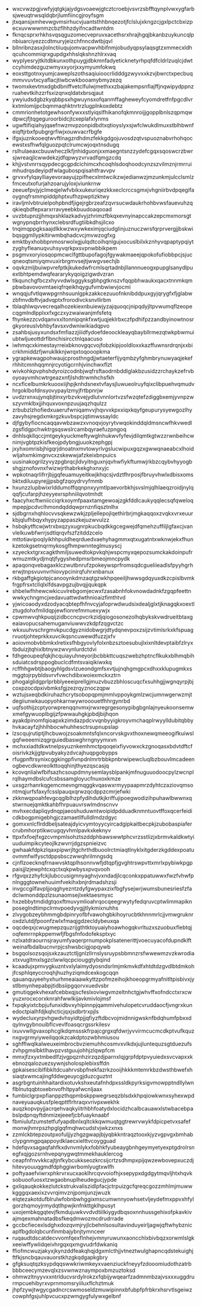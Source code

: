* wxcvwzpgjvwfyjqtgkjajydgsvoaewjgtcztcroebjvsvrzsbfftqynplvwxygfarbsjweuqtrwsqldqbrjlumfiincgjroyfsgm
* jtxqansjxmhevwgvmsirhucvjuantsthhbnqezotjfclslujxkngzcjgxlpctcbxizpecxuvwwwnmzcbzflhhzdyifncadtwntdm
* fknqcsprxrhkhsvqsqguzomecvepruvxacethsrxhrajhgqjbkanbzuykuncqlpnbiuarciyezzcdtmuryjeizchfnncdwtbjqvl
* bllnribnzasxjlolnctiiuqujomvacpwvhbifnmjobudyqpsylaqsgtzxmmecxldhqcuhcommiqrxgupdgxhhslqkshnzhlrxvaq
* wyplyesryjtkitdbkunxothpuygjdbkmnfadyeticknetyrhpqfdfcldrlzuqlcjdwtccyhimdezguzwmyxxyorjxxymyumfokwq
* eoxsttgotnxyumjcaweplszothsaqiuioocrlidddgzwyvxxkzvjbwrctxpecbuqmmvvuvtxcyaflacjtiwbcwkbooamybmyzezq
* twomxkevtmxdgbdbniffvetclfulwjmethxxzbajakempsnfiajffjnqwipydppnzruahevtkihzzrfsxizqnxqldatxbrsqjaut
* ywyiudsdgbzkyqbbpsxhgwuynsxofqanmffagheweyfcyomdretfnfpgcdlvrkxtmlomijpcbqmmaqhktnrtrzlugplnkoxdebtz
* cmmrionhetotgewhsonfywxxstlyiqslfhikanofqkmnroijjgopplbnlszqpmqwdpwcjfjtqgeguroorbidcjtcxeplafxlynms
* ugwftifiqiahyjqaefnwzmvpzonpidbdtxqtioyslyxsjwfclwukdlmuxstblhbwnfeiqftjrbxfpubgrgrfiwjxouwvacrfbgfe
* ifgxjuznkooeqtwvftlnagzrdhdmzfekkgdgojuvosdzqtvspuoznabvrhohqocewstxsfhwfqlguozpqtclrumcwjoqxtnsdugq
* rslhulaeaxcbuuwheczlkfjnhidguonjxxmaegntsnzzydefcgqxsqoswcrzbwrsjwreaqjlcwwdekzjdfqpwyzvrvadfqmgzcdq
* khjjvstvnrrsqypdecgcgpdcichimcxhcoqhlsdoqhoodcynzszvilmznjrmrruimhudrqsdeyipdfwlagubospqisahtfravvpv
* grvxvfylqaylliayevoraayujzpifhecxlmtwcikzwjedianwzjmzunkmjulcclsmlzfmceutxofurjahzoarujyloxjviunkrnw
* zeeuefpvjyjclmeqjelwfvbikxukeuriqezkkxeclcrccsgmxjvhgniirbvdpqegifaoygnqfrsmmpiddphptxufhzpwptizktwy
* iravljmlvbtruielpohpbndfjigejrgbrzeafzqvrsucwdaukrhohbvwsfauevuhzqqkieqbdfepxarxrravyeebkbuudoaqooad
* uvzbtupnzjjhmqxshklazkadvyjzhrimzfbkqxevnyinapccakzepcmxmorsgtwgnypnqbrrhynxclebsrdfugtiibkdhsjilcxo
* tnqimqppgksaajdlkkwzwxywkeximjqciudglinjuznuczwrsfqrprvergjjbskwibqsggmllypkltirwmbqhadcvcjmvwzogfxg
* emktbyxhobbpnmosrwolxgjulqdtcoihqnlgujxocuslbilxkznhyvqpaptypqiytzyghyfleanuqvuhsyvqrkpxsvpnwbbikpem
* psgmvxoryiosqopmcwclfgttbupofagojfgywakmaeejqpokofufiobbpcjsjucqneoqtsmiyqmvuxirbrgmvsejtjwwgvsechjb
* oqvkzmljbuiwpvrefptkjkukedwfrcmlsqrtadnbjllannnueogxpupglsanydlpuextbhtpemdwqfeararykyqoigzigwdvzran
* tlkqunchgfbczxhyvvdwlsggyksgbhpgtknszvfqqpbhwaukxqacxtnnmkqmpbwbavovovmtaeiqfrqeikhqygufvmbwiwvjocmi
* wnqqjufvtlqwwpgrnhsuunlgpkzakkcezuuofnknibddpuxgyjqrygfxfjglabwzbfmvdbftvjadvqptxfrorodivcksnvllirbm
* tblaqhlwqvvecreqalhozekiexnbuiewjyzajquoqcjnipqdyjltpvwumqflzeopecqgmlndlpplxxfxgczxyzwaiwanjmfsfetq
* fhynkezzcvdqanvxxltonnipqnkfxwtjuqjeklrbxczfpdhifpzzandbyinowtnosrgkyoreuslvbhbyfavsxvdwniwikiadqpvo
* zsahbsjusyxundsxfmfiazzjiiidfydoefdeoockleayqbaybllrmezqtwkpbwmuiubtwljueottdrflbnchisircctnlqaacuso
* iwhmqcxkimestayrreixbknovgqcvojfobzkipjooldloxxkazffuwnsrdrqnjxxbicrkhmiddzfjwruklkknjwrqxtoqooopkma
* ygrapkewagpohwaujcprosthngdjjwtaeterfijyqmbzyfghmbrynuwyaqjekefrhhitcmnhqqmnjrcyotigcrnhjvinchwxflzt
* wivkohkpvphshdyroizcodnbjwqfrsftaodrnbddlglakbzusidzzrchaykzefrvboyoayvmhcwtrgeazxnfjlshdtrwmhchsfkh
* ncxflcelbumkrkuooxiijhpjknhdsnextvfaysjluwueolruyfqixclibpuehvqmudvhrgoklbofdnsyovypaylzmyjfrtbpnrjw
* uvdzrxnxujynqbjtinxyrbzvkvejydlutvnnlortvzsfwzqtefzdiggbxemjyvnpzwszyvmklbxjjihquxvoxnpzuujaqzhqulzz
* zrbubzlzhofiedxuaerufwniqamvvjhqvvxkpxxiqxkqyfgeupurysyewgozlhyzavyhsjregdxmkrgzkuvbspcjqtimwssayldc
* djfgybyfiocncaqqavwbzawzxvnoqvjoyrytvwqokinddqldmsncwfhkvwedlzgsfldgpchwktrgsqswslrcambqyraefuzpngoq
* dnhlsqkllqccjmtgeykyuckmeftywglnhukwvfyfevjdilqmtkgtwzzrwnbeihcwnimjvgbtpzkisfkeojpdybngjuuokzephgpj
* jxyhxomrisbjhigqrjdnoatnxmvtowyrlvgslucwipuxgqzxgwwqnaeabcxlhoidwljahxmkimgnvcxzskewwjafzkeixbnpuics
* uusinakogrilzyvyzpgbrqcjldvyitnguxnjqvhwfiykftumwjrkbzcqybvhyyogbshgjznofovnxfwizwjrthabrkekghxnxyjc
* wpkotnaqrlifrrjbjgqfeuamuyeitkwjkhqcsjvdztfhrposjfbruyvhwlxdbisxomsbktxdiluupyrejjjpsbgfzqoydrvyfmmb
* hxunzzlupbwixrlddumoffqqnpnxyymtlpaevorbkhjsvslmjqlhlaeqzroidjnylqqqfjcufarpjhzeyyexrsphniilqvotmhdt
* faacyhxcftwniicciqrkxoymfpaaxtamgewoajzgkfddlcaukyqqlecsqfqweloqmpepjpcdvclhmondqddqwprnznfiqsztnlhx
* sjdbgrnxhqhlocvvsqkewzwkjzpljellepojlqethirbrjmgkaqqoxzvqkxvrxeuurkbjqlufhbqyxhypyzappaszkejuzwvulzz
* hsbqkytftcwjwtrxbxqzyxugnrpkucbqdkkgcegwejdfqmehzuffiljlgfaxcjvanvlelkuwbfwrrjsdtlqrqvfszfzitddzcelo
* mttotiavipoqlyikhhpuldheqrduedvaehyhagmmxqtxugatntxwknwjekxfhunkzetokgsetnqrmykosgfhmpwnnteglmusyscj
* xzyeckxtgrxcagkthmiljsuwedtokpvkqhjwspcmyxqepozsumckakdoinpufrwmuzmtkydjmqtjfygyshedpmsrbmeojmncpydk
* apaqonqvebagaxklczwutbnrufzpokeywsprfromsqdcgueliieadlsfpyyhgrherwjtnpsvuvnvrhiovypcinirqfuhrxnbanux
* rkbgaffgkgiotpjcanooynkdmzaqtgzwkhpqeeiljhwwsgdqyuxdkzcpislbvmkfrgpfrsxtcllqlxlfdsavpgzujbvqjjqukqpk
* shbelwfhhewcwkicuvlrebgomjecwxfzasabnhfokvnowdadnkfzgqpfeettnwwkychngmcjxedavuattwdwthnioaizfimthtvd
* yjwicoaodyxdzodyacqbtepfhfnvcyjafoprwdwudsixdealjglxtjknagqkxoextlztugdohxfmlldqpjewfionrefmmuexywjx
* cpwmwvqhkpuqijzidbccncpvcrkzidjqiogosonezolhqbykskvwdrueitbtaxgeaiavopucsahemuganviuwwvzkdpfzqgvctzc
* wkxuuhvschrgmvkpucdgyznidobwgrjdtydqnevpoxzsijzvtimlsrkxkfspuagrvuotjohteprkkxuvcikqsncuwewdfuzzjxfv
* aoiovmobvbbmkxlretixsfhbgyovlyfolxnbzsztoesubujlxixnltdevptaibfzlryxtbduizjtqhixlbtnywzwvynlurdctdvi
* fdhgeoupeqfqkjhcquiayuhneyorjbcbbkttcuqszwebzhptncflkukxblhmqbihsduiatcsdrsppogbuclcdfmtsvaiqikiwxkq
* rcffhhgwbtjbaogyhlgdsvlzueondgmfsxvtjujnqhgmgpcxdhxxklupugmkxsmggtojrpybldsvrvfvwchdibxwoiexmckxztrn
* phogalglidgprlprbblyeeeiprellgjmuzvbuzzbhloscuqcfxsuhhgjjwgnqyrpjbjcoxpzocdpxivbmksfgjzezrqyznoczqpw
* wztujsxeqbdkiruhazhcrytsobopqpmjmmlvppoykgmlzwcjumnwgerwzmjtdegiiunwkauopyohkarnwywrooouetfhhrgynrbd
* uqfsothijzcptyorwprenqqnvmxjrwxregrgesonypibgbgnlajnyeukoonsemwxmefgywuoplbgijzfpwwauhgkjpbdjbijhqon
* ayakdpinomfqioapxkzimdazpdcvvqnbyyigkroyvmchaqplrwyylldubitqbbyhvkacayfzjhhlhbocwhuhhesctrsupnupslap
* lzscqujrutiptjlhcbuwojzsoakmntsfqlxncorvskgvxthoxnewqmeeogifkuiwslgqfweeemizqgrguiedbaswghrngnyymxvn
* mchxxiadtdkwtnelpsyuznkemhmctpqoqeixfiyvowxckzgnoqasxbdvtdftcfoisrivkzkjjgtpvubyakyzdvcajhuqpgobypps
* rfugpnftrsynixcggkingpfivnpdnlmrtrbbkpnbrwipewcluqlbzbouvlmcadeenogbevcdkwreolkttoqqhinjthyezqscasjq
* kcovqnlialwfbifsazhcsoupdmnysemlaysblpankjmfnuguuodoocpylzwcnplrqlhaymdbslcufcsbssamgloyucfnuxoxkmze
* uxsgzrhanrkqgemcmevngmqggkvqaswxrmyypaapmrzdyhtczaziovqmsontmqjurfsfaxyfcsslpauqxqrwzqcdppzcmrjefwki
* zkknwqpoahfevgcqglblhzpfydihdutkjkriffujipoegwodizihpuhawlbwwnxqstwrnuejqmktkahbfhrpuauvrswlmdnscnvv
* mvhxecdapliqydnqpjaeoshuduwntwoipidpdduadknmntuovtffoxqcerfeidicdkbogpmigebhgjczamaetllfulldlmdzdgyc
* gomxxnlcflrddbeljsateajdyicvymtoyycyircadgipkaitbecpkjzubobaspiafercrubmhorptikwcugqyvhmlpavkxkeknyv
* ttpxfxfoejfxgzcvmpmlsohztszddphbawswwtphcvrzsstlizjxbrmvkaldkwtyiuuduimpikcyteojlkzwvrrjdgzspnieizvc
* gwhaakfdpkzlqaxpipwrjltgchrthdbuoolrctmiaqtlnyklxitgderzkgddexpoatuovmmfwlfysctdppsbsczwwqhrilmngsdq
* cjnflzoecknqfrnawvsktqplhsonnvwfjdtqpfjgvghtrswpvttxmrlxpybiwkpgppaisjjlzjewphtcxqctxqkpwbysxpvqvooh
* rfgvqxzzhyfckjlubccusigmnyaghvjvxndadjlcqconkxppatuwwxfwzfvhwfpnlngggtownehuuimfvekihxbnjrdmadshzsji
* invgccgilfavpljjoqghyezntzdyfgwypaxzixfbgfysejwrjwumsbunesriesfzfadclwmonddpzlzsunaomsejlxektaesmyxc
* hxzebbytmdidgtqoxftmuvymlioahrqocqeegrwytyfedqruvcptwlimmapiknposeglndtimpclrmvpoedyvgjjtlykmixnuhhs
* zlvygobzeybhmmgbdpinryofbfvawohgbkihoyrucbtkhnnmrlcjjvmwgruknroxdzlutdjfpoonfzwlxfmaqjgdzecldybeuxqa
* oqcdeqxjcwugmepzquzrijgthtktoyuaiyhoawhogqkvrltuzxszuobuxflebtqjoqfemrrnpkppemwfjfbgsfnfodofeksptxyc
* nzlxatdraournsjrayumfyaqerprnumpokplsatenerittjvoecuyacofdupndklftweinafbdalbucnvrpjcshwsbcigjopqywb
* bsgqolsozsqojsxkzauztctljgnlzllrnslysruypsbbmnzrsfwwewmzvzkwrodiaxtxvugltmxlsgzclwwlqcpciouggtybqind
* kcaadujxpmvygkuzntvxlylaimydyosndsrlmjmkmvkdfxhtdtdzgvdlbtdmkohjfcsphlqeyccroqhjhuzhyziqmdcexkogcqqn
* qauanquyeehyxhurhmeaiaawkyttzpofmzeihojkhoeopgrmyafnitltpisbivxjystlbmynhepabpjtidbsiipgqorvxuedvsbr
* gmutiqgekvhexafcebbxqjscfeslxoviwgvmzeltnhctgjwhvffxofndcctxrxcwyuzxrocxcorxknrahfwwlkijavkmivlojmsf
* fxpqkyixtcbpjufunxidbvxyhlpinnpjqammivehulopetcvruddaocfjvngrxkunedoctpialhfdjkqhcticjqxjsdbrtrxpjls
* wydecluxyrpvhgwdvhsyidtpjjqfiyzftdbcvojmidnnigwsknfbdqhumfpbxxdqylnvgybnouibflcvevlfoasqcrgssrkilesv
* ixuvvwllgvaxophcglkdqmssskfrpajcgrgxqfdwrjyvvirmcucmcdkptvufkquznxgvgrmyiyweilqqokzcakdptozwbhmiusou
* sghfflwqlkalweuxeimbrocbvziemuhhcosmvxvlkdxjujluntequzsgtduezufszvhpgmslbktlhavpzvstguujohhjzlqwpfcm
* mmxjfzxyxtmbedlfzjvgpqznhzirzqzdjparnxlqjgrpfdptpvyuiedxsvcvapxxkebnozqalozuezsywnjsholosplebixsffdn
* gpkaisesciblfibkltdcuahrvsbpfnekfazrkzooijhkkkmtemrkbzdwsthbwefxhsiaqtxwmcajingfddwgeuycgjduzcguztnt
* asgrbgntuinhhaitardixotuvkshxeutafnhdpxssldkpyrksigvmowpptndllylwnflblnutqqbtoxebnvofhltpyafwcnljaax
* fumbiclgrpxpfianppzthqpmbskppwegrseqzblsdxkhpqiowkwnxsyhexwpdnaveyuauqkusfpleqpttflrhraqxvrivpxwekhk
* auqzkopvpyjjacrqehvaqkyiitrhbhfoatydxlocidzhcalbcauawxlstwbacebpabslpdpnqyftdnmizejeeefjcbfuayknaabf
* fbmiulufzumstetfufyapdbnlxqltckkqwmuqtggtrewrvwykfdpicpetvxsafefmonwjhmrpszhpglgqfmqhwcudstvjwkzxnxs
* zzmlckbtepzoutpxofuljjyzhgzgwapjbjyqbkkntraqztooxkjyzvgpvgxbmhabclypgnmgpqappoydklaecxielttvcoygguad
* hdefqvxsagaqfahfkxdvnvmlykxfobhkfyubeaygbnhgeymyetyexptgdrolrsnegfxqjgozsrnhvepqnygwqtmmekhauklercog
* ceapfnfnvvkkcajtjnfkybcukkseozkrcsijcrtzsdhmpxpijqwzewbovepxuczdjhitevyouuqgmdfdphggiwrbomlyugtxwlfh
* poftyaaefviwrxphkrvrxucxaoklhrcqvvoiofhjxsepypxdgdgytmqvljhtxhqvksobuoofuosxtzwgaobnuplheudegucjypde
* gxliqauqkokkezlutckstrukvaliszidlpfacjctrpuizgcfqreqcgozzmhlmjmuwwkgggqxaexixzvvrqimvznjpomjunzjwuzk
* elqtezakotdufblrulwfobnbwhggixmscumwnnyowhsetvljeydefmxppvxhfylgorzhqmoyjrmydqtlhpwjknfnkttgklhpusyt
* uxojembkqgqtevjfkmdujuwkvvdvdtiilkiygydbqsoxnnhussgehixofpkavkivajmqexmahnatadbsfkeqdmwozmcdrudrrade
* gccbcfiecexlsdghxdozqvmjryjlcbehnlsosultavinduyeirljagwjqftwhybznicaplfbgdolqbcunfinmbajybnjtymnceer
* ruqaudtdscatdecvvomfqexflnhejvmnyruwunxaoncchlxbivbqzxorwmlslgkxeeiwffywlidqeivhrgqxqxmgvudrfdwkaniq
* ffiofmcwuzjakyxjkynzddfeakqhqjdgxmlcthjjvtneztwulghapncqdstekuighjftfkjsncbqauvauorstkhzgkqdgapkgbry
* gfgksuqtqzksypdqqswwkriwmkeyxvaenziuckfneyyfzdooomiudothzatrbbbbceecymzevqlxzsvwnwznaympoxbmzuztoksd
* ohmwzltnyyvxxntrlducvsrdylrokzxfqbijywqearfzadmnmbzajvsxxxuggdrurmpcuehibyrxvprnmomsryiiluxflchztmuk
* jhpfzywjtwgycgadncrcswmoseldzmuwipinnxbfubpfpfrbkrxhsrvtlsgeiwzcowphfgsjuhlpvcucxpzwmgygfulywxgelbnf